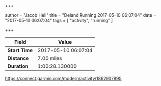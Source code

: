 +++

author = "Jacob Hell"
title = "Deland Running 2017-05-10 06:07:04"
date = "2017-05-10 06:07:04"
tags = [
    "activity", "running"
]

+++

<!--more-->

|Field  |Value  |
|--- | --- |
|**Start Time**|2017-05-10 06:07:04|
|**Distance**|7.00 miles|
|**Duration**|1:00:28.130000|

https://connect.garmin.com/modern/activity/1862907895